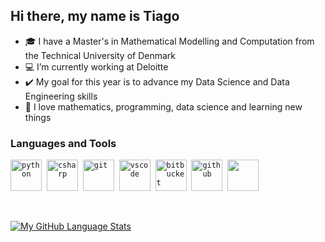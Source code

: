 <h2 align="left">Hi there, my name is Tiago</h2>


- 🎓 I have a Master's in Mathematical Modelling and Computation from the Technical University of Denmark
- 💻 I’m currently working at Deloitte 
- ✔️ My goal for this year is to advance my Data Science and Data Engineering skills
- 💖 I love mathematics, programming, data science and learning new things 


### Languages and Tools 

<p align="left">
  <code><img src="https://github.com/yurijserrano/Github-Profile-Readme-Logos/blob/master/programming%20languages/python.svg" alt="python" width="50" height="50" /></code>&nbsp;
  <code><img src="https://github.com/yurijserrano/Github-Profile-Readme-Logos/blob/master/programming%20languages/c%23.svg" alt="csharp" width="50" height="50" /></code>&nbsp;
  <code><img src="https://github.com/yurijserrano/Github-Profile-Readme-Logos/blob/master/others/git.svg" alt="git" width="50" height="50" /></code>&nbsp;
  <code><img src="https://github.com/yurijserrano/Github-Profile-Readme-Logos/blob/master/text%20editors/vscode.svg" alt="vscode" width="50" height="50" /></code>&nbsp;
  <code><img src="https://github.com/yurijserrano/Github-Profile-Readme-Logos/blob/master/cloud/bitbucketV2.svg" alt="bitbucket" width="50" height="50" /></code>&nbsp;
  <code><img src="https://github.com/yurijserrano/Github-Profile-Readme-Logos/blob/master/cloud/github.svg" alt="github" width="50" height="50" /></code>&nbsp;
  <code><img src="https://github.com/yurijserrano/Github-Profile-Readme-Logos/blob/master/cloud/amazon.svg" width="50" height="50" /></code>&nbsp;
  
</p>

<br />

[![My GitHub Language Stats](https://github-readme-stats.vercel.app/api/top-langs/?username=tngaspar&langs_count=3&hide=jupyter%20notebook&count_private=true&theme=tokyonight)]()
